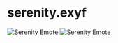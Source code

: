 # serenity.exyf
![Serenity Emote](https://cdn.7tv.app/emote/65a7c0dcd18a77679732642d/4x.avif)
![Serenity Emote](file:///C:/Users/whyst/Downloads/344x.webp)



